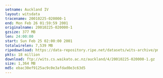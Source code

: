 ```yaml
---
setname: Auckland IV
layout: witsdata
tracename: 20010225-020000-1
end: Mon Feb 26 01:59:59 2001
originalname: 20010225-020000-1
gzsize: 377 MB
len: 24:00:00
start: Sun Feb 25 02:00:00 2001
totalwirelen: 7,539 MB
ripedownload: https://data-repository.ripe.net/datasets/wits-archive/pma/long/auck/4//20010225-020000-1.gz
pkts: 18 million
download: ftp://wits.cs.waikato.ac.nz/auckland/4/20010225-020000-1.gz
size: 1,364 MB
md5: ebac30ef9125ac9c0e3afdad0e3c63d5
---
```


